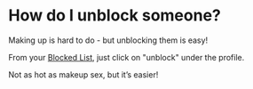 # How do I unblock someone?

Making up is hard to do - but unblocking them is easy!

From your [Blocked List](http://fetlife.com/settings/blocked ""), just click on "unblock" under the profile.

Not as hot as makeup sex, but it&rsquo;s easier!
